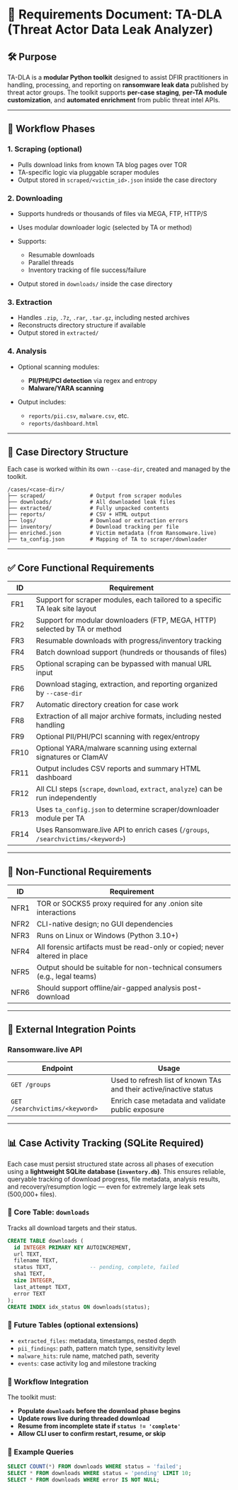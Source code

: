 # 📄 Requirements Document: TA-DLA (Threat Actor Data Leak Analyzer)

## 🛠 Purpose

TA-DLA is a **modular Python toolkit** designed to assist DFIR practitioners in handling, processing, and reporting on **ransomware leak data** published by threat actor groups. The toolkit supports **per-case staging**, **per-TA module customization**, and **automated enrichment** from public threat intel APIs.

---

## 🔁 Workflow Phases

### 1. **Scraping** (optional)

* Pulls download links from known TA blog pages over TOR
* TA-specific logic via pluggable scraper modules
* Output stored in `scraped/<victim_id>.json` inside the case directory

### 2. **Downloading**

* Supports hundreds or thousands of files via MEGA, FTP, HTTP/S
* Uses modular downloader logic (selected by TA or method)
* Supports:

  * Resumable downloads
  * Parallel threads
  * Inventory tracking of file success/failure
* Output stored in `downloads/` inside the case directory

### 3. **Extraction**

* Handles `.zip`, `.7z`, `.rar`, `.tar.gz`, including nested archives
* Reconstructs directory structure if available
* Output stored in `extracted/`

### 4. **Analysis**

* Optional scanning modules:

  * **PII/PHI/PCI detection** via regex and entropy
  * **Malware/YARA scanning**
* Output includes:

  * `reports/pii.csv`, `malware.csv`, etc.
  * `reports/dashboard.html`

---

## 📁 Case Directory Structure

Each case is worked within its own `--case-dir`, created and managed by the toolkit.

```plaintext
/cases/<case-dir>/
├── scraped/              # Output from scraper modules
├── downloads/            # All downloaded leak files
├── extracted/            # Fully unpacked contents
├── reports/              # CSV + HTML output
├── logs/                 # Download or extraction errors
├── inventory/            # Download tracking per file
├── enriched.json         # Victim metadata (from Ransomware.live)
├── ta_config.json        # Mapping of TA to scraper/downloader
```

---

## ✅ Core Functional Requirements

| ID   | Requirement                                                                         |
| ---- | ----------------------------------------------------------------------------------- |
| FR1  | Support for scraper modules, each tailored to a specific TA leak site layout        |
| FR2  | Support for modular downloaders (FTP, MEGA, HTTP) selected by TA or method          |
| FR3  | Resumable downloads with progress/inventory tracking                                |
| FR4  | Batch download support (hundreds or thousands of files)                             |
| FR5  | Optional scraping can be bypassed with manual URL input                             |
| FR6  | Download staging, extraction, and reporting organized by `--case-dir`               |
| FR7  | Automatic directory creation for case work                                          |
| FR8  | Extraction of all major archive formats, including nested handling                  |
| FR9  | Optional PII/PHI/PCI scanning with regex/entropy                                    |
| FR10 | Optional YARA/malware scanning using external signatures or ClamAV                  |
| FR11 | Output includes CSV reports and summary HTML dashboard                              |
| FR12 | All CLI steps (`scrape`, `download`, `extract`, `analyze`) can be run independently |
| FR13 | Uses `ta_config.json` to determine scraper/downloader module per TA                 |
| FR14 | Uses Ransomware.live API to enrich cases (`/groups`, `/searchvictims/<keyword>`)    |

---

## 🔐 Non-Functional Requirements

| ID   | Requirement                                                                |
| ---- | -------------------------------------------------------------------------- |
| NFR1 | TOR or SOCKS5 proxy required for any .onion site interactions              |
| NFR2 | CLI-native design; no GUI dependencies                                     |
| NFR3 | Runs on Linux or Windows (Python 3.10+)                                    |
| NFR4 | All forensic artifacts must be read-only or copied; never altered in place |
| NFR5 | Output should be suitable for non-technical consumers (e.g., legal teams)  |
| NFR6 | Should support offline/air-gapped analysis post-download                   |

---

## 🔗 External Integration Points

### Ransomware.live API

| Endpoint                       | Usage                                                              |
| ------------------------------ | ------------------------------------------------------------------ |
| `GET /groups`                  | Used to refresh list of known TAs and their active/inactive status |
| `GET /searchvictims/<keyword>` | Enrich case metadata and validate public exposure                  |

---

## 📊 Case Activity Tracking (SQLite Required)

Each case must persist structured state across all phases of execution using a **lightweight SQLite database (`inventory.db`)**. This ensures reliable, queryable tracking of download progress, file metadata, analysis results, and recovery/resumption logic — even for extremely large leak sets (500,000+ files).

### 🔹 Core Table: `downloads`
Tracks all download targets and their status.

```sql
CREATE TABLE downloads (
  id INTEGER PRIMARY KEY AUTOINCREMENT,
  url TEXT,
  filename TEXT,
  status TEXT,            -- pending, complete, failed
  sha1 TEXT,
  size INTEGER,
  last_attempt TEXT,
  error TEXT
);
CREATE INDEX idx_status ON downloads(status);
```

### 🔹 Future Tables (optional extensions)
- `extracted_files`: metadata, timestamps, nested depth
- `pii_findings`: path, pattern match type, sensitivity level
- `malware_hits`: rule name, matched path, severity
- `events`: case activity log and milestone tracking

### 🔹 Workflow Integration
The toolkit must:
- **Populate `downloads` before the download phase begins**
- **Update rows live during threaded download**
- **Resume from incomplete state if `status != 'complete'`**
- **Allow CLI user to confirm restart, resume, or skip**

### 🔹 Example Queries

```sql
SELECT COUNT(*) FROM downloads WHERE status = 'failed';
SELECT * FROM downloads WHERE status = 'pending' LIMIT 10;
SELECT * FROM downloads WHERE error IS NOT NULL;
```
